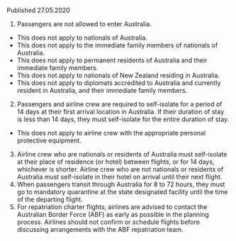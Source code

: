 Published 27.05.2020
1. Passengers are not allowed to enter Australia.
- This does not apply to nationals of Australia.
- This does not apply to the immediate family members of nationals of Australia.
- This does not apply to permanent residents of Australia and their immediate family members.
- This does not apply to nationals of New Zealand residing in Australia.
- This does not apply to diplomats accredited to Australia and currently resident in Australia, and their immediate family members.
2. Passengers and airline crew are required to self-isolate for a period of 14 days at their first arrival location in Australia. If their duration of stay is less than 14 days, they must self-isolate for the entire duration of stay.
- This does not apply to airline crew with the appropriate personal protective equipment.
3. Airline crew who are nationals or residents of Australia must self-isolate at their place of residence (or hotel) between flights, or for 14 days, whichever is shorter.
Airline crew who are not nationals or residents of Australia must self-isolate in their hotel on arrival until their next flight.
4. When passengers transit through Australia for 8 to 72 hours, they must go to mandatory quarantine at the state designated facility until the time of the departing flight.
5. For repatriation charter flights, airlines are advised to contact the Australian Border Force (ABF) as early as possible in the planning process. Airlines should not confirm or schedule flights before discussing arrangements with the ABF repatriation team.